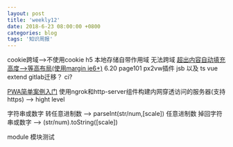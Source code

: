```yaml
---
layout: post
title: 'weekly12'
date: 2018-6-23 08:00:00 +0800
categories: blog
tags: '知识周报'
---
```


cookie跨域-->不使用cookie h5 本地存储自带作用域 无法跨域
[超出内容自动填充高度-->等高布局(使用margin ie6+)](http://demo.cssworld.cn/4/3-2.php)
6.20 page101
px2vw插件
jsb 以及 ts
vue extend
gitlab迁移？ ci?

[PWA简单案例入门](https://zhuanlan.zhihu.com/p/25459319)
使用ngrok和http-server组件构建内网穿透访问的服务器(支持https) --> hight level

字符串或数字 转任意进制数 --> parseInt(str/num,[scale])
任意进制数 掉回字符串或数字 --> (str/num).toString([scale])

module 模块测试